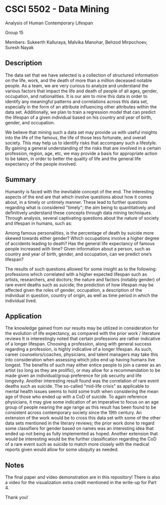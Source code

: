 # CSCI 5502 - Data Mining

Analysis of Human Contemporary Lifespan

Group 15

Members: Sukeerth Kalluraya, Malvika Manohar, Behzod Mirpochoev, Suresh Nayak

## Description

The data set that we have selected is a collection of structured information on the life, work, and the death of more than a million deceased notable people. As a team, we are very curious to analyze and understand the various factors that impact the life and death of people of all ages, gender, occupation, and nationalities. It is our aim to mine this data in order to identify any meaningful patterns and correlations across this data set, especially in the form of an attribute influencing other attributes within the data set. Additionally, we plan to train a regression model that can predict the lifespan of a given individual based on his country and year of birth, gender, and occupation.

We believe that mining such a data set may provide us with useful insights into the life of the famous, the life of those less fortunate, and overall society. This may help us to identify risks that accompany such a lifestyle. By gaining a general understanding of the risks that are involved in a certain profession, region, age, etc, we may provide a basis for appropriate action to be taken, in order to better the quality of life and the general life expectancy of the people involved.

## Summary

Humanity is faced with the inevitable concept of the end. The interesting aspects of the end are that which involve questions about how it comes about, in a timely or untimely manner. These lead to further questions regarding what is considered "timely"; the aim being to quantitatively and definitively understand these concepts through data mining techniques. Through analysis, several captivating questions about the nature of society and lifespan in humans, such as: 

Among famous personalities, is the percentage of death by suicide more skewed towards either gender?
Which occupations involve a higher degree of accidents leading to death?
Has the general life expectancy of famous people increased with time?
Given information about a person, such as country and year of birth, gender, and occupation, can we predict one’s lifespan? 

The results of such questions allowed for some insight as to the following: professions which correlated with a higher expected lifespan such as artists, researchers, and doctors; the nature and factors (notably gender) of rare event deaths such as suicide; the prediction of how lifespan may be affected given the roles of gender, occupation, a description of the individual in question, country of origin, as well as time period in which the individual lived. 

## Application

The knowledge gained from our results may be utilized in consideration for the evolution of life expectancy, as compared with the prior work / literature reviews It is interestingly noted that certain professions are rather indicative of a longer lifespan. Choosing a profession, along with general success regarding a profession, is highly indicative of a longer lifespan. As such, career counselors/coaches, physicians, and talent managers may take this into consideration when assessing which jobs end up having humans live longest. The benefits of such may either entice people to join a career as an artist (so long as they are prolific), or may allow for a recommendation to be made given an individual/group preference for job security and life longevity. Another interesting result found was the correlation of rare event deaths such as suicide. The so-called "mid-life crisis" as applicable to mental health issues seems to hold some truth when considering the mean age of those who ended up with a CoD of suicide. To again reference physicians, it may give some indication of an imperative to focus on an age group of people nearing the age range as this result has been found to be consistent across contemporary society since the 19th century. An extension of the work would be to cross this data set with some of the other data sets mentioned in the literary reviews; the prior work done to regard some classifiers for gender based on names was an interesting idea that ended up not being as fully implemented as hoped. Another extension that would be interesting would be the further classification regarding the CoD of a rare event such as suicide to match more closely with the medical reports given would allow for some ubiquity as needed. 

## Notes

The final paper and video demonstration are in this repository! There is also a video for the visualization extra credit mentioned in the write-up for Part 4. 

Thank you!
